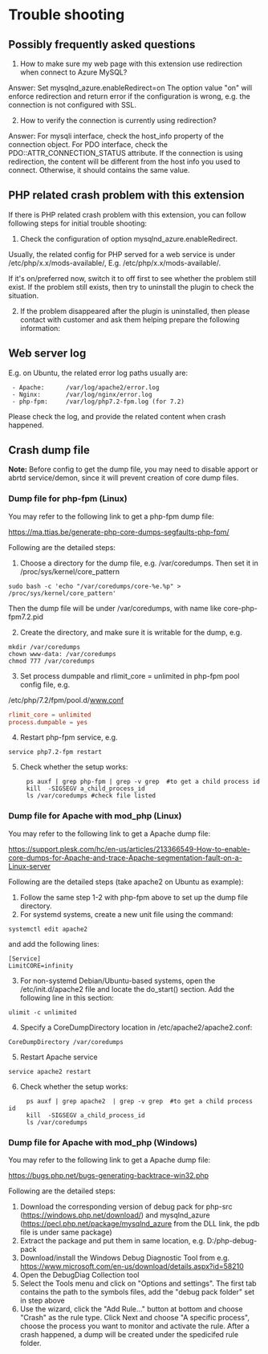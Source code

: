 # Trouble shooting

## Possibly frequently asked questions
1.  How to make sure my web page with this extension use redirection when connect to Azure MySQL?  

Answer:  Set mysqlnd_azure.enableRedirect=on   The option value "on" will enforce redirection and return error if the configuration is wrong, e.g. the connection is not configured with SSL.

2. How to verify the connection is currently using redirection?

Answer:  For mysqli interface, check the host_info property of the connection object. For PDO interface, check the PDO::ATTR_CONNECTION_STATUS attribute.
If the connection is using redirection, the content will be different from the host info you  used to connect. Otherwise, it should contains the same value.

## PHP related crash problem with this extension

If there is PHP related crash problem with this extension, you can follow following steps for initial trouble shooting:

1. Check the configuration of option mysqlnd_azure.enableRedirect.

 Usually, the related config for PHP served for a web service is under /etc/php/x.x/mods-available/,  E.g. /etc/php/x.x/mods-available/.
 
If it's on/preferred now, switch it to off first to see whether the problem still exist. If the problem still exists, then try to uninstall the plugin to check the situation.

2. If the problem disappeared after the plugin is uninstalled, then please contact with customer and ask them helping prepare the following information:

## Web server log
E.g. on Ubuntu, the related error log paths  usually are: 
     
     - Apache:      /var/log/apache2/error.log
     - Nginx:       /var/log/nginx/error.log
     - php-fpm:     /var/log/php7.2-fpm.log (for 7.2)

Please check the log, and provide the related content when crash happened.

## Crash dump file

**Note:** Before config to get the dump file, you may need to disable apport or abrtd service/demon, since it will prevent creation of core dump files.

### Dump file for php-fpm (Linux)
You may refer to the following link to get a php-fpm dump file:

https://ma.ttias.be/generate-php-core-dumps-segfaults-php-fpm/

Following are the detailed steps:

1. Choose a directory for the dump file, e.g. /var/coredumps. Then set it in /proc/sys/kernel/core_pattern
```
sudo bash -c 'echo "/var/coredumps/core-%e.%p" > /proc/sys/kernel/core_pattern'
```
Then the dump file will be under /var/coredumps, with name like core-php-fpm7.2.pid

2. Create the directory, and make sure it is writable for the dump, e.g. 
```
mkdir /var/coredumps
chown www-data: /var/coredumps
chmod 777 /var/coredumps
```
3. Set process dumpable and rlimit_core = unlimited in php-fpm pool config file, e.g.

/etc/php/7.2/fpm/pool.d/www.conf
```conf
rlimit_core = unlimited
process.dumpable = yes
```
4. Restart php-fpm service, e.g. 
```
service php7.2-fpm restart
```
5. Check whether the setup works:
```
     ps auxf | grep php-fpm | grep -v grep  #to get a child process id
     kill  -SIGSEGV a_child_process_id
     ls /var/coredumps #check file listed
```

### Dump file for Apache with mod_php (Linux)
You may refer to the following link to get a Apache dump file:

https://support.plesk.com/hc/en-us/articles/213366549-How-to-enable-core-dumps-for-Apache-and-trace-Apache-segmentation-fault-on-a-Linux-server

Following are the detailed steps (take apache2 on Ubuntu as example):
1. Follow the same step 1-2 with php-fpm above to set up the dump file directory.
2. For systemd systems, create a new unit file using the command:
```
systemctl edit apache2
```
and add the following lines:
```
[Service]
LimitCORE=infinity
```
3. For non-systemd Debian/Ubuntu-based systems, open the /etc/init.d/apache2 file and locate the do_start() section. Add the following line in this section:
```
ulimit -c unlimited
```
4. Specify a CoreDumpDirectory location in /etc/apache2/apache2.conf:
```
CoreDumpDirectory /var/coredumps
```
5. Restart Apache service 
```
service apache2 restart
```

6. Check whether the setup works:
```
     ps auxf | grep apache2  | grep -v grep  #to get a child process id
     kill  -SIGSEGV a_child_process_id
     ls /var/coredumps
```


### Dump file for Apache with mod_php (Windows)
You may refer to the following link to get a Apache dump file:

https://bugs.php.net/bugs-generating-backtrace-win32.php

Following are the detailed steps:
1. Download the corresponding version of debug pack for php-src (https://windows.php.net/download/) and mysqlnd_azure (https://pecl.php.net/package/mysqlnd_azure from the DLL link, the pdb file is under same package)
2. Extract the package and put them in same location, e.g. D:/php-debug-pack
3. Download/install the Windows Debug Diagnostic Tool from e.g. https://www.microsoft.com/en-us/download/details.aspx?id=58210
4. Open the DebugDiag Collection tool
5. Select the Tools menu and click on "Options and settings". The first tab contains the path to the symbols files, add the "debug pack folder" set in step above
6. Use the wizard, click the "Add Rule..." button at bottom and choose "Crash" as the rule type.
Click Next and choose "A specific process", choose the process you want to monitor and activate the rule. After a crash happened, a dump will be created under the spedicifed rule folder.
